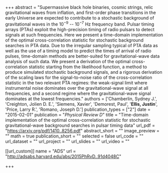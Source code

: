 +++
abstract = "Supermassive black hole binaries, cosmic strings, relic gravitational waves from inflation, and first-order phase transitions in the early Universe are expected to contribute to a stochastic background of gravitational waves in the $10^{-9}$ -- $10^{-7}$ Hz frequency band. Pulsar timing arrays (PTAs) exploit the high-precision timing of radio pulsars to detect signals at such frequencies. Here we present a time-domain implementation of the optimal cross-correlation statistic for stochastic background searches in PTA data. Due to the irregular sampling typical of PTA data as well as the use of a timing model to predict the times of arrival of radio pulses, time-domain methods are better-suited for gravitational-wave data analysis of such data. We present a derivation of the optimal cross-correlation statistic starting from the likelihood function, a method to produce simulated stochastic background signals, and a rigorous derivation of the scaling laws for the signal-to-noise ratio of the cross-correlation statistic in the two relevant PTA regimes: the weak-signal limit where instrumental noise dominates over the gravitational-wave signal at all frequencies, and a second regime where the gravitational-wave signal dominates at the lowest frequencies."
authors = ['Chamberlin, Sydney J.', 'Creighton, Jolien D. E.', 'Siemens, Xavier', 'Demorest, Paul', '**Ellis, Justin**', 'Price, Larry R.', 'Romano, Joseph D.']
publication_types = ["2"]
date = "2015-02-01"
publication = "*Physical Review D*"
title = "Time-domain implementation of the optimal cross-correlation statistic for stochastic gravitational-wave background searches in pulsar timing data"
url_pdf = "https://arxiv.org/pdf/1410..8256.pdf"
abstract_short = ""
image_preview = ""
math = true
publication_short = ""
selected = false
url_code = ""
url_dataset = ""
url_project = ""
url_slides = ""
url_video = ""

[[url_custom]]
name = "ADS"
url = "http://adsabs.harvard.edu/abs/2015PhRvD..91d4048C"

+++
